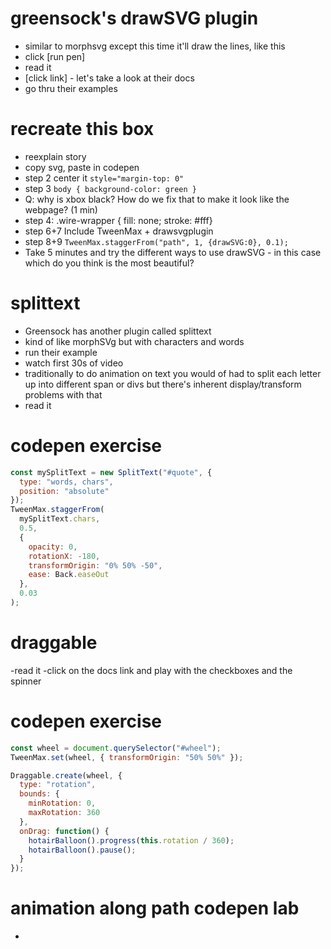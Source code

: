 # greensock's drawSVG plugin

- similar to morphsvg except this time it'll draw the lines, like this
- click [run pen]
- read it
- [click link] - let's take a look at their docs
- go thru their examples

# recreate this box

- reexplain story
- copy svg, paste in codepen
- step 2 center it `style="margin-top: 0"`
- step 3 `body { background-color: green }`
- Q: why is xbox black? How do we fix that to make it look like the webpage? (1 min)
- step 4: .wire-wrapper { fill: none; stroke: #fff}
- step 6+7 Include TweenMax + drawsvgplugin
- step 8+9 `TweenMax.staggerFrom("path", 1, {drawSVG:0}, 0.1);`
- Take 5 minutes and try the different ways to use drawSVG - in this case which do you think is the most beautiful?

# splittext

- Greensock has another plugin called splittext
- kind of like morphSVg but with characters and words
- run their example
- watch first 30s of video
- traditionally to do animation on text you would of had to split each letter up into different span or divs but there's inherent display/transform problems with that
- read it

# codepen exercise

```js
const mySplitText = new SplitText("#quote", {
  type: "words, chars",
  position: "absolute"
});
TweenMax.staggerFrom(
  mySplitText.chars,
  0.5,
  {
    opacity: 0,
    rotationX: -180,
    transformOrigin: "0% 50% -50",
    ease: Back.easeOut
  },
  0.03
);
```

# draggable

-read it
-click on the docs link and play with the checkboxes and the spinner

# codepen exercise

```js
const wheel = document.querySelector("#wheel");
TweenMax.set(wheel, { transformOrigin: "50% 50%" });

Draggable.create(wheel, {
  type: "rotation",
  bounds: {
    minRotation: 0,
    maxRotation: 360
  },
  onDrag: function() {
    hotairBalloon().progress(this.rotation / 360);
    hotairBalloon().pause();
  }
});
```

# animation along path codepen lab

-
